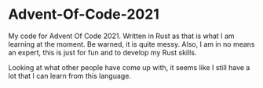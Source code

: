 # Advent-Of-Code-2021
My code for Advent Of Code 2021. Written in Rust as that is what I am learning at the moment. 
Be warned, it is quite messy. Also, I am in no means an expert, this is just for fun and to develop my Rust skills.

Looking at what other people have come up with, it seems like I still have a lot that I can learn from this language.
